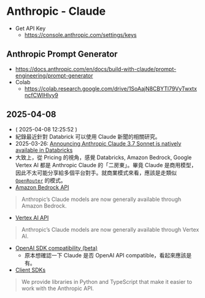 # Anthropic - Claude

- Get API Key
  - https://console.anthropic.com/settings/keys

## Anthropic Prompt Generator

- https://docs.anthropic.com/en/docs/build-with-claude/prompt-engineering/prompt-generator
- Colab
  - https://colab.research.google.com/drive/1SoAajN8CBYTl79VyTwxtxncfCWlHlyy9

## 2025-04-08

- ( 2025-04-08 12:25:52 )
- 紀錄最近針對 Databrick 可以使用 Claude 新聞的相關研究。
- 2025-03-26: [Announcing Anthropic Claude 3.7 Sonnet is natively available in Databricks](https://www.databricks.com/blog/anthropic-claude-37-sonnet-now-natively-available-databricks)
- 大致上，從 Pricing 的視角，感覺 Databricks, Amazon Bedrock, Google Vertex AI 都是 Anthropic Claude 的「二房東」。畢竟 Claude 是商用模型，因此不太可能分享給多個平台對手。就商業模式來看，應該是走類似 [`OpenRouter`](https://openrouter.ai/) 的模式。
- [Amazon Bedrock API](https://docs.anthropic.com/en/api/claude-on-amazon-bedrock)
> Anthropic’s Claude models are now generally available through Amazon Bedrock.
- [Vertex AI API](https://docs.anthropic.com/en/api/claude-on-vertex-ai)
> Anthropic’s Claude models are now generally available through Vertex AI.
- [OpenAI SDK compatibility (beta)](https://docs.anthropic.com/en/api/openai-sdk)
  - 原本想確認一下 Claude 是否 OpenAI API compatible，看起來應該是有。
- [Client SDKs](https://docs.anthropic.com/en/api/client-sdks)
> We provide libraries in Python and TypeScript that make it easier to work with the Anthropic API.